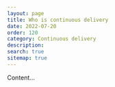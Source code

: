```yaml
---
layout: page
title: Who is continuous delivery
date: 2022-07-20
order: 120
category: Continuous delivery
description: 
search: true
sitemap: true
---
```



Content...